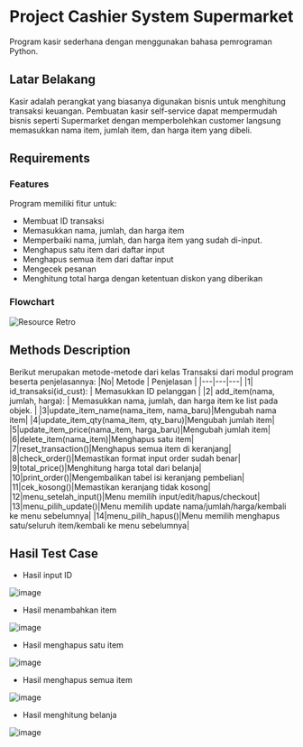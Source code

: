 # Project Cashier System Supermarket
Program kasir sederhana dengan menggunakan bahasa pemrograman Python.
## Latar Belakang
Kasir adalah perangkat yang biasanya digunakan bisnis untuk menghitung transaksi keuangan. Pembuatan kasir self-service dapat mempermudah bisnis seperti Supermarket dengan memperbolehkan customer langsung memasukkan nama item, jumlah item, dan harga item yang dibeli.
## Requirements
### Features
Program memiliki fitur untuk:
- Membuat ID transaksi
- Memasukkan nama, jumlah, dan harga item
- Memperbaiki nama, jumlah, dan harga item yang sudah di-input.
- Menghapus satu item dari daftar input
- Menghapus semua item dari daftar input
- Mengecek pesanan
- Menghitung total harga dengan ketentuan diskon yang diberikan
### Flowchart
![Resource Retro](https://github.com/khairina-ms/project-supermarket/assets/138849479/414a1f74-08d7-4df3-8e26-151aba894fe8)
## Methods Description
Berikut merupakan metode-metode dari kelas Transaksi dari modul program beserta penjelasannya:
|No| Metode | Penjelasan |
|---|---|---|
|1| id_transaksi(id_cust): | Memasukkan ID pelanggan |
|2| add_item(nama, jumlah, harga): | Memasukkan nama, jumlah, dan harga item ke list pada objek. |
|3|update_item_name(nama_item, nama_baru)|Mengubah nama item|
|4|update_item_qty(nama_item, qty_baru)|Mengubah jumlah item|
|5|update_item_price(nama_item, harga_baru)|Mengubah jumlah item|
|6|delete_item(nama_item)|Menghapus satu item|
|7|reset_transaction()|Menghapus semua item di keranjang|
|8|check_order()|Memastikan format input order sudah benar|
|9|total_price()|Menghitung harga total dari belanja|
|10|print_order()|Mengembalikan tabel isi keranjang pembelian|
|11|cek_kosong()|Memastikan keranjang tidak kosong|
|12|menu_setelah_input()|Menu memilih input/edit/hapus/checkout|
|13|menu_pilih_update()|Menu memilih update nama/jumlah/harga/kembali ke menu sebelumnya|
|14|menu_pilih_hapus()|Menu memilih menghapus satu/seluruh item/kembali ke menu sebelumnya|
## Hasil Test Case
- Hasil input ID

![image](https://github.com/khairina-ms/project-supermarket/assets/138849479/7b9f681d-5e32-4406-9660-0c4b0fdfa74c)

- Hasil menambahkan item

![image](https://github.com/khairina-ms/project-supermarket/assets/138849479/fbe0626c-cd58-46d5-ae9c-432c25dc0fde)

- Hasil menghapus satu item

![image](https://github.com/khairina-ms/project-supermarket/assets/138849479/ca4dc66c-d402-460b-9f79-28e3f5b58fad)

- Hasil menghapus semua item

![image](https://github.com/khairina-ms/project-supermarket/assets/138849479/34ffef8f-e5fd-4815-8ea2-2036406baa56)

- Hasil menghitung belanja

![image](https://github.com/khairina-ms/project-supermarket/assets/138849479/ee86bfde-6a1a-4d71-a684-f1e696c96bfd)

